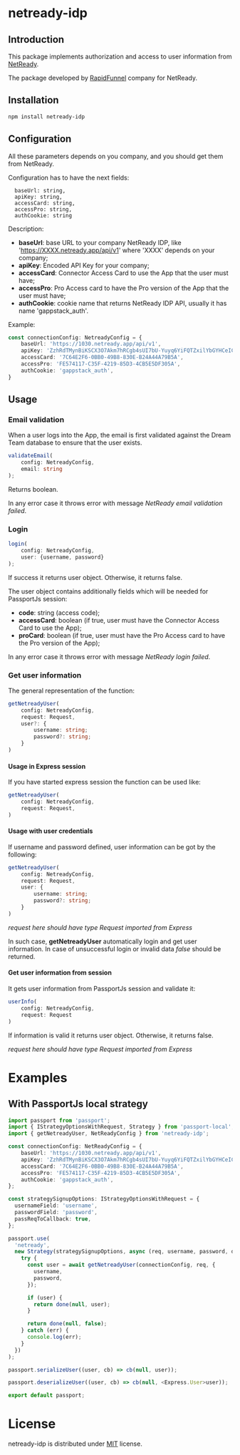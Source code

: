 # netready-idp

## Introduction

This package implements authorization and access to user information from [NetReady](https://netready.co.za/).

The package developed by [RapidFunnel](https://rapidfunnel.com/) company for NetReady.

## Installation

```bash
npm install netready-idp
```

## Configuration

All these parameters depends on you company, and you should get them from NetReady.

Configuration has to have the next fields:

```text
  baseUrl: string,
  apiKey: string,
  accessCard: string,
  accessPro: string,
  authCookie: string
```
Description:
- **baseUrl**: base URL to your company NetReady IDP, like 'https://XXXX.netready.app/api/v1' where 'XXXX' depends on your company;
- **apiKey**: Encoded API Key for your company;
- **accessCard**: Connector Access Card to use the App that the user must have;
- **accessPro**: Pro Access card to have the Pro version of the App that the user must have;
- **authCookie**: cookie name that returns NetReady IDP API, usually it has name 'gappstack_auth'.

Example:

```typescript
const connectionConfig: NetreadyConfig = {
    baseUrl: 'https://1030.netready.app/api/v1',
    apiKey: 'ZzhRdTMynBiKSCX3O7Akm7hRCgb4sUI7bU-Yuyq6YiFQTZxilYbGYHCeICl6wDIjpA',
    accessCard: '7C64E2F6-0BB0-49B8-830E-B24A44A79B5A',
    accessPro: 'FE574117-C35F-4219-85D3-4CB5E5DF305A',
    authCookie: 'gappstack_auth',
}
```

## Usage

### Email validation

When a user logs into the App, the email is first validated against the Dream Team database
to ensure that the user exists.

```typescript
validateEmail(
    config: NetreadyConfig,
    email: string
);
```

Returns boolean.

In any error case it throws error with message _NetReady email validation failed_.

### Login

```typescript
login(
    config: NetreadyConfig,
    user: {username, password}
);
```

If success it returns user object. Otherwise, it returns false.

The user object contains additionally fields which will be needed for PassportJs session:

- **code**: string (access code);
- **accessCard**: boolean (if true, user must have the Connector Access Card to use the App);
- **proCard**: boolean (if true, user must have the Pro Access card to have the Pro version of the App);

In any error case it throws error with message _NetReady login failed_.

### Get user information

The general representation of the function:

```ts
getNetreadyUser(
    config: NetreadyConfig,
    request: Request,
    user?: {
        username: string;
        password?: string;
    }
)
```

#### Usage in Express session

If you have started express session the function can be used like:

```ts
getNetreadyUser(
    config: NetreadyConfig,
    request: Request,
)
```

#### Usage with user credentials

If username and password defined, user information can be got by the following:

```ts
getNetreadyUser(
    config: NetreadyConfig,
    request: Request,
    user: {
        username: string;
        password?: string;
    }
)
```

_request here should have type Request imported from Express_

In such case, **getNetreadyUser** automatically login and get user information. In case of unsuccessful login or invalid data _false_ should be returned.

#### Get user information from session

It gets user information from PassportJs session and validate it: 

```ts
userInfo(
    config: NetreadyConfig,
    request: Request
)
```

If information is valid it returns user object. Otherwise, it returns false.

_request here should have type Request imported from Express_


#  Examples

## With PassportJs local strategy

```typescript
import passport from 'passport';
import { IStrategyOptionsWithRequest, Strategy } from 'passport-local';
import { getNetreadyUser, NetReadyConfig } from 'netready-idp';

const connectionConfig: NetReadyConfig = {
    baseUrl: 'https://1030.netready.app/api/v1',
    apiKey: 'ZzhRdTMynBiKSCX3O7Akm7hRCgb4sUI7bU-Yuyq6YiFQTZxilYbGYHCeICl6wDIjpA',
    accessCard: '7C64E2F6-0BB0-49B8-830E-B24A44A79B5A',
    accessPro: 'FE574117-C35F-4219-85D3-4CB5E5DF305A',
    authCookie: 'gappstack_auth',
};

const strategySignupOptions: IStrategyOptionsWithRequest = {
  usernameField: 'username',
  passwordField: 'password',
  passReqToCallback: true,
};

passport.use(
  'netready',
  new Strategy(strategySignupOptions, async (req, username, password, done) => {
    try {
      const user = await getNetreadyUser(connectionConfig, req, {
        username,
        password,
      });

      if (user) {
        return done(null, user);
      }

      return done(null, false);
    } catch (err) {
      console.log(err);
    }
  })
);

passport.serializeUser((user, cb) => cb(null, user));

passport.deserializeUser((user, cb) => cb(null, <Express.User>user));

export default passport;
```

# License

netready-idp is distributed under [MIT](https://opensource.org/license/mit/) license.
